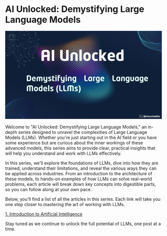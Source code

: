# AI Unlocked: Demystifying Large Language Models
![AI Unlocked: Demystifying Large Language Models](images/1/ai-unlocked.jpg)

Welcome to "AI Unlocked: Demystifying Large Language Models," an in-depth series designed to unravel the complexities of Large Language Models (LLMs). Whether you're just starting out in the AI field or you have some experience but are curious about the inner workings of these advanced models, this series aims to provide clear, practical insights that will help you understand and work with LLMs effectively.

In this series, we'll explore the foundations of LLMs, dive into how they are trained, understand their limitations, and reveal the various ways they can be applied across industries. From an introduction to the architecture of these models, to hands-on examples of how LLMs can solve real-world problems, each article will break down key concepts into digestible parts, so you can follow along at your own pace.

Below, you'll find a list of all the articles in this series. Each link will take you one step closer to mastering the art of working with LLMs.

[1. Introduction to Artificial Intelligence](1.%20Introduction%20to%20Artificial%20Intelligence.md)

Stay tuned as we continue to unlock the full potential of LLMs, one post at a time.

